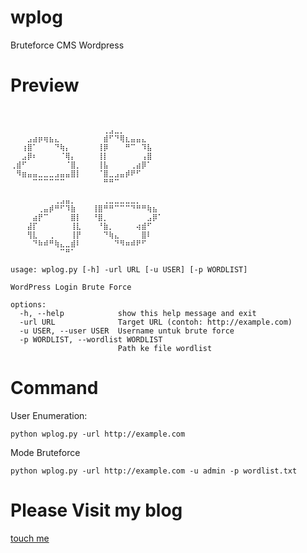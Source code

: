 # wplog
Bruteforce CMS Wordpress

# Preview
```


⠀⠀⠀⠀⠀⠀⠀⠀⠀⠀⠀⠀⠀⠀⠀⠀⠀⢀⣠⣀⡀⠀⠀⠀⠀⠀⠀⠀
⠀⠀⠀⣠⣴⡶⢶⣦⣄⠀⠀⠀⠀⠀⠀⠀⠀⣾⠋⠙⢿⣆⣤⣤⣄⠀⠀⠀
⠀⠀⢰⣿⠁⠀⠀⠀⠙⢷⡄⠀⠀⠀⠀⠀⢸⡿⠀⠀⠀⠛⠉⠀⠹⣧⠀⠀
⠀⠀⣠⡿⠆⠀⠀⠀⠀⠈⢿⡄⠀⠀⠀⠀⢸⡇⠀⠀⠀⠀⠀⠀⢠⣿⠀⠀
⢀⣾⠋⠀⠀⠀⠀⠀⠀⠀⠈⣿⡀⠀⠀⠀⢸⣧⠀⠀⠀⠀⢀⣴⡿⠁⠀⠀
⠀⠻⣶⣤⣤⣀⣀⣀⣠⣤⣤⣿⡇⠀⠀⠀⠈⣿⣀⣠⣤⡾⠟⠋⠀⠀⠀⠀
⠀⠀⠀⠀⠉⠉⠉⠉⠉⠉⠀⠀⠀⠀⠀⠀⠀⠛⠛⠉⠀⠀⠀⠀⠀⠀⠀⠀
⠀⠀⠀⠀⠀⠀⠀⠀⠀⠀⠀⠀⠀⠀⠀⠀⠀⠀⠀⠀⠀⠀⠀⠀⠀⠀⠀⠀
⠀⠀⠀⠀⠀⠀⠀⠀⢀⣠⣤⡀⠀⠀⠀⠀⠀⢀⣀⣀⣀⣀⣀⡀⠀⠀⠀⠀
⠀⠀⠀⠀⠀⢀⣤⡾⠛⠋⠹⣷⠀⠀⠀⢸⣿⠛⠛⠉⠉⠉⠙⠛⠛⢷⣦⠀
⠀⠀⠀⠀⣴⡟⠉⠀⠀⠀⠀⣿⡇⠀⠀⠘⣿⡀⠀⠀⠀⠀⠀⠀⠀⣠⡿⠁
⠀⠀⠀⣼⡏⠀⠀⠀⠀⠀⠀⢸⣇⠀⠀⠀⠘⣷⡀⠀⠀⠀⠀⢴⣾⠋⠀⠀
⠀⠀⠀⢻⣇⠀⠀⢀⠀⠀⠀⢸⡟⠀⠀⠀⠀⠙⢷⣄⠀⠀⠀⠀⣿⠇⠀⠀
⠀⠀⠀⠀⠙⠷⠾⠛⢷⣄⣀⣾⠇⠀⠀⠀⠀⠀⠀⠙⠻⠶⠾⠟⠋⠀⠀⠀
⠀⠀⠀⠀⠀⠀⠀⠀⠀⠉⠛⠁⠀⠀    ⠀⠀⠀⠀⠀⠀⠀⠀⠀⠀⠀⠀⠀⠀

usage: wplog.py [-h] -url URL [-u USER] [-p WORDLIST]

WordPress Login Brute Force

options:
  -h, --help            show this help message and exit
  -url URL              Target URL (contoh: http://example.com)
  -u USER, --user USER  Username untuk brute force
  -p WORDLIST, --wordlist WORDLIST
                        Path ke file wordlist
```

# Command
User Enumeration:
```
python wplog.py -url http://example.com
```
Mode Bruteforce
```
python wplog.py -url http://example.com -u admin -p wordlist.txt
```

# Please Visit my blog
<a href="https://mainsec.blogspot.com/" alt="mainsec" target="_blank">touch me</a>
